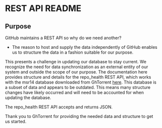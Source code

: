 # REST API README    

## Purpose
GitHub maintains a REST API so why do we need another? 
 - The reason to host and supply the data independently of GitHub enables us to structure the data in a fashion suitable for our purpose.

This presents a challenge in updating our database to stay current.  We recognize the need for data synchronization as an external entity of our system and outside the scope of our purpose. The documentation here provides structure and details for the repo_health REST API, which works with the msr14 database downloaded from GhTorrent [here](http://ghtorrent.org/msr14.html). This database is a subset of data and appears to be outdated.  This means many structure changes have likely occurred and will need to be accounted for when updating the database.

The repo_health REST API accepts and returns JSON.

Thank you to GhTorrent for providing the needed data and structure to get us started.
